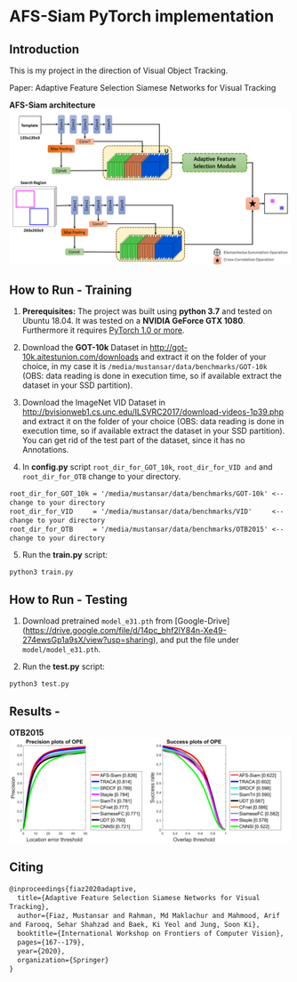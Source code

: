 # AFS-Siam PyTorch implementation
## Introduction
This is my project in the direction of Visual Object Tracking.

Paper: Adaptive Feature Selection Siamese Networks for Visual Tracking

**AFS-Siam architecture**
![img1](https://github.com/mustansarfiaz/AFS-Siam/blob/master/framework/AFS_Framework.png)

## How to Run - Training
1. **Prerequisites:** The project was built using **python 3.7** and tested on Ubuntu 18.04. It was tested on a **NVIDIA GeForce GTX 1080**. Furthermore it requires [PyTorch 1.0 or more](https://pytorch.org/).

2. Download the **GOT-10k** Dataset in http://got-10k.aitestunion.com/downloads and extract it on the folder of your choice, in my case it is `/media/mustansar/data/benchmarks/GOT-10k` (OBS: data reading is done in execution time, so if available extract the dataset in your SSD partition).


3. Download the ImageNet VID Dataset in http://bvisionweb1.cs.unc.edu/ILSVRC2017/download-videos-1p39.php and extract it on the folder of your choice (OBS: data reading is done in execution time, so if available extract the dataset in your SSD partition). You can get rid of the test part of the dataset, since it has no Annotations.

4. In **config.py** script `root_dir_for_GOT_10k`, `root_dir_for_VID and` and `root_dir_for_OTB` change to your directory. 
```
root_dir_for_GOT_10k = '/media/mustansar/data/benchmarks/GOT-10k' <-- change to your directory 
root_dir_for_VID     = '/media/mustansar/data/benchmarks/VID'     <-- change to your directory
root_dir_for_OTB     = '/media/mustansar/data/benchmarks/OTB2015' <-- change to your directory 
```

5. Run the **train.py** script:
```
python3 train.py
```

## How to Run - Testing
1. Download pretrained `model_e31.pth` from [Google-Drive] (https://drive.google.com/file/d/14pc_bhf2lY84n-Xe49-274ewsGp1a9sX/view?usp=sharing), and put the file under `model/model_e31.pth`.

2. Run the **test.py** script:
```
python3 test.py
```

## Results - 
**OTB2015**
![img1](https://github.com/mustansarfiaz/AFS-Siam/blob/master/framework/overall_2015.png)


## Citing
```
@inproceedings{fiaz2020adaptive,
  title={Adaptive Feature Selection Siamese Networks for Visual Tracking},
  author={Fiaz, Mustansar and Rahman, Md Maklachur and Mahmood, Arif and Farooq, Sehar Shahzad and Baek, Ki Yeol and Jung, Soon Ki},
  booktitle={International Workshop on Frontiers of Computer Vision},
  pages={167--179},
  year={2020},
  organization={Springer}
}
```


